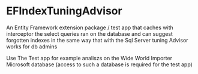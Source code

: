 # EFIndexTuningAdvisor

An Entity Framework extension package / test app that caches with interceptor the select queries ran on the database and can suggest forgotten indexes in the same way that with the Sql Server tuning Advisor works for db admins

Use The Test app for example analiszs on the Wide World Importer Microsoft database (access to such a database is required for the test app)
